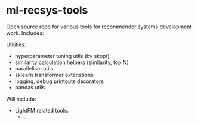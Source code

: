 # ml-recsys-tools

Open source repo for various tools for recommender systems development work.
Includes:

Utilities:
  - hyperparameter tuning utils (by skopt)
  - similarity calculation helpers (similarity, top N)
  - parallelism utils
  - sklearn transformer extenstions
  - logging, debug printouts decorators
  - pandas utils

Will include:
- LightFM related tools:
  - ..
 
 
